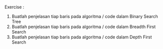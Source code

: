 Exercise :
1. Buatlah penjelasan tiap baris pada algoritma / code dalam Binary Search Tree
2. Buatlah penjelasan tiap baris pada algoritma / code dalam Breadth First Search
3. Buatlah penjelasan tiap baris pada algoritma / code dalam Depth First Search
